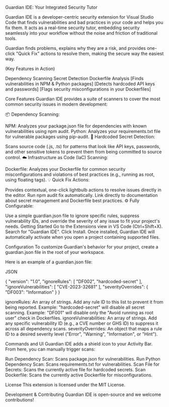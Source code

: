 Guardian IDE: Your Integrated Security Tutor


Guardian IDE is a developer-centric security extension for Visual Studio Code that finds vulnerabilities and bad practices in your code and helps you fix them. It acts as a real-time security tutor, embedding security seamlessly into your workflow without the noise and friction of traditional tools.

Guardian finds problems, explains why they are a risk, and provides one-click "Quick Fix" actions to resolve them, making the secure way the easiest way.

(Key Features in Action)

Dependency Scanning	Secret Detection	Dockerfile Analysis
[Finds vulnerabilities in NPM & Python packages]	[Detects hardcoded API keys and passwords]	[Flags security misconfigurations in your Dockerfiles]


Core Features
Guardian IDE provides a suite of scanners to cover the most common security issues in modern development:

📦 Dependency Scanning:

NPM: Analyzes your package.json file for dependencies with known vulnerabilities using npm audit.
Python: Analyzes your requirements.txt file for vulnerable packages using pip-audit.
🔑 Hardcoded Secret Detection:

Scans source code (.js, .ts) for patterns that look like API keys, passwords, and other sensitive tokens to prevent them from being committed to source control.
☁️ Infrastructure as Code (IaC) Scanning:

Dockerfile: Analyzes your Dockerfile for common security misconfigurations and violations of best practices (e.g., running as root, using floating tags).
💡 Quick Fix Actions:

Provides contextual, one-click lightbulb actions to resolve issues directly in the editor.
Run npm audit fix automatically.
Link directly to documentation about secret management and Dockerfile best practices.
⚙️ Fully Configurable:

Use a simple guardian.json file to ignore specific rules, suppress vulnerability IDs, and override the severity of any issue to fit your project's needs.
Getting Started
Go to the Extensions view in VS Code (Ctrl+Shift+X).
Search for "Guardian IDE".
Click Install.
Once installed, Guardian IDE will automatically activate when you open a project containing supported files.

Configuration
To customize Guardian's behavior for your project, create a guardian.json file in the root of your workspace.

Here is an example of a guardian.json file:

JSON

{
  "version": "1.0",
  "ignoreRules": [
    "DF002",
    "hardcoded-secret"
  ],
  "ignoreVulnerabilities": [
    "CVE-2023-32681"
  ],
  "severityOverrides": {
    "DF003": "Information"
  }
}


ignoreRules: An array of strings. Add any rule ID to this list to prevent it from being reported.
Example: "hardcoded-secret" will disable all secret scanning.
Example: "DF001" will disable only the "Avoid running as root user" check in Dockerfiles.
ignoreVulnerabilities: An array of strings. Add any specific vulnerability ID (e.g., a CVE number or GHS ID) to suppress it across all dependency scans.
severityOverrides: An object that maps a rule ID to a desired severity level ("Error", "Warning", "Information", or "Hint").

Commands and UI
Guardian IDE adds a shield icon to your Activity Bar. From here, you can manually trigger scans:

Run Dependency Scan: Scans package.json for vulnerabilities.
Run Python Dependency Scan: Scans requirements.txt for vulnerabilities.
Scan File for Secrets: Scans the currently active file for hardcoded secrets.
Scan Dockerfile: Scans the currently active Dockerfile for misconfigurations.


License
This extension is licensed under the MIT License.

Development & Contributing
Guardian IDE is open-source and we welcome contributions! 
